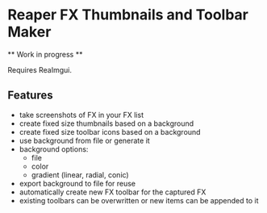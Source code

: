 # Reaper FX Thumbnails and Toolbar Maker

** Work in progress **

Requires ReaImgui.

## Features

- take screenshots of FX in your FX list
- create fixed size thumbnails based on a background
- create fixed size toolbar icons based on a background
- use background from file or generate it
- background options:
    - file
    - color
    - gradient (linear, radial, conic)
- export background to file for reuse
- automatically create new FX toolbar for the captured FX
- existing toolbars can be overwritten or new items can be appended to it


